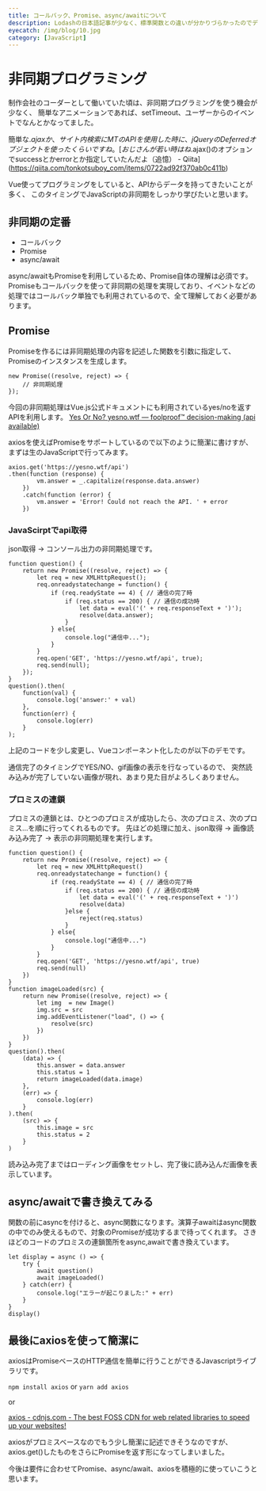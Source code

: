 ```yaml
---
title: コールバック、Promise、async/awaitについて
description: Lodashの日本語記事が少なく、標準関数との違いが分かりづらかったのでデモと合わせて紹介します。
eyecatch: /img/blog/10.jpg
category: [JavaScript]
---
```


# 非同期プログラミング

<Adsense
	data-ad-client="ca-pub-9870466105427266">
</Adsense>

制作会社のコーダーとして働いていた頃は、非同期プログラミングを使う機会が少なく、
簡単なアニメーションであれば、setTimeout、ユーザーからのイベントでなんとかなってました。

簡単な$.ajaxか、サイト内検索にMTのAPIを使用した時に、jQueryのDeferredオブジェクトを使ったくらいですね。  
[おじさんが若い時はね$\.ajax\(\)のオプションでsuccessとかerrorとか指定していたんだよ（追憶） \- Qiita](https://qiita.com/tonkotsuboy_com/items/0722ad92f370ab0c411b)

Vue使ってプログラミングをしていると、APIからデータを持ってきたいことが多く、
このタイミングでJavaScriptの非同期をしっかり学びたいと思います。

## 非同期の定番

* コールバック
* Promise
* async/await

async/awaitもPromiseを利用しているため、Promise自体の理解は必須です。
Promiseもコールバックを使って非同期の処理を実現しており、イベントなどの処理ではコールバック単独でも利用されているので、全て理解しておく必要があります。

## Promise

Promiseを作るには非同期処理の内容を記述した関数を引数に指定して、Promiseのインスタンスを生成します。

```
new Promise((resolve, reject) => {
	// 非同期処理
});
```

今回の非同期処理はVue.js公式ドキュメントにも利用されているyes/noを返すAPIを利用します。
[Yes Or No? yesno\.wtf — foolproof™ decision\-making \(api available\)](https://yesno.wtf/#api)

axiosを使えばPromiseをサポートしているので以下のように簡潔に書けすが、まずは生のJavaScriptで行ってみます。

```
axios.get('https://yesno.wtf/api')
.then(function (response) {
		vm.answer = _.capitalize(response.data.answer)
	})
	.catch(function (error) {
		vm.answer = 'Error! Could not reach the API. ' + error
	})
```

### JavaScirptでapi取得

json取得 → コンソール出力の非同期処理です。

```
function question() {
	return new Promise((resolve, reject) => {
		let req = new XMLHttpRequest();
		req.onreadystatechange = function() {
			if (req.readyState == 4) { // 通信の完了時
				if (req.status == 200) { // 通信の成功時
					let data = eval('(' + req.responseText + ')');
					resolve(data.answer);
				}
			} else{
				console.log("通信中...");
			}
		}
		req.open('GET', 'https://yesno.wtf/api', true);
		req.send(null);
	});
}
question().then(
	function(val) {
		console.log('answer:' + val)
	},
	function(err) {
		console.log(err)
	}
);
```

上記のコードを少し変更し、Vueコンポーネント化したのが以下のデモです。

<DemoBlock demo="blog-10-demo01"/>

通信完了のタイミングでYES/NO、gif画像の表示を行なっているので、
突然読み込みが完了していない画像が現れ、あまり見た目がよろしくありません。

<InArticleAdsense
    data-ad-client="ca-pub-9870466105427266">
</InArticleAdsense>

### プロミスの連鎖

プロミスの連鎖とは、ひとつのプロミスが成功したら、次のプロミス、次のプロミス...を順に行ってくれるものです。
先ほどの処理に加え、json取得 → 画像読み込み完了 → 表示の非同期処理を実行します。

```
function question() {
	return new Promise((resolve, reject) => {
		let req = new XMLHttpRequest()
		req.onreadystatechange = function() {
			if (req.readyState == 4) { // 通信の完了時
				if (req.status == 200) { // 通信の成功時
					let data = eval('(' + req.responseText + ')')
					resolve(data)
				}else {
					reject(req.status)
				}
			} else{
				console.log("通信中...")
			}
		}
		req.open('GET', 'https://yesno.wtf/api', true)
		req.send(null)
	})
}
function imageLoaded(src) {
	return new Promise((resolve, reject) => {
		let img  = new Image()
		img.src = src
		img.addEventListener("load", () => { 
			resolve(src) 
		})
	})
}
question().then(
	(data) => {
		this.answer = data.answer
		this.status = 1
		return imageLoaded(data.image)
	},
	(err) => {
		console.log(err)
	}
).then(
	(src) => {
		this.image = src
		this.status = 2
	}
)
```

<DemoBlock demo="blog-10-demo02"/>

読み込み完了まではローディング画像をセットし、完了後に読み込んだ画像を表示しています。

## async/awaitで書き換えてみる

関数の前にasyncを付けると、async関数になります。演算子awaitはasync関数の中でのみ使えるもので、対象のPromiseが成功するまで待ってくれます。
さきほどのコードのプロミスの連鎖箇所をasync,awaitで書き換えています。

```
let display = async () => {
	try {
		await question()
		await imageLoaded()
	} catch(err) {
		console.log("エラーが起こりました:" + err)
	}
}
display()
```

<DemoBlock demo="blog-10-demo03"/>

<InFeedAdsense
	data-ad-layout-key="-fg+5n+6t-e7+r"
    data-ad-client="ca-pub-9870466105427266">
</InFeedAdsense>

## 最後にaxiosを使って簡潔に

axiosはPromiseベースのHTTP通信を簡単に行うことができるJavascriptライブラリです。

`npm install axios` or `yarn add axios`

or

[axios \- cdnjs\.com \- The best FOSS CDN for web related libraries to speed up your websites\!](https://cdnjs.com/libraries/axios)

axiosがプロミスベースなのでもう少し簡潔に記述できそうなのですが、
axios.get()したものをさらにPromiseを返す形になってしまいました。

<DemoBlock demo="blog-10-demo04"/>

今後は要件に合わせてPromise、async/await、axiosを積極的に使っていこうと思います。